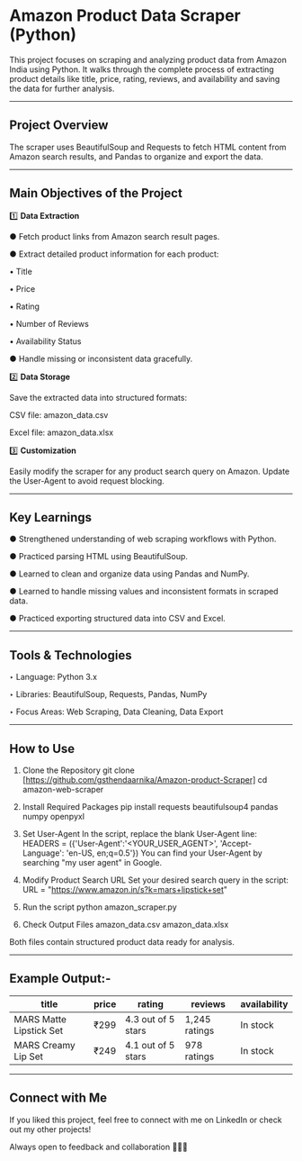 #  Amazon Product Data Scraper (Python)

This project focuses on scraping and analyzing product data from Amazon India using Python.
It walks through the complete process of extracting product details like title, price, rating, reviews, and availability and saving the data for further analysis.

---

##  Project Overview

The scraper uses BeautifulSoup and Requests to fetch HTML content from Amazon search results, and Pandas to organize and export the data.

---

##  Main Objectives of the Project

1️⃣ **Data Extraction**

● Fetch product links from Amazon search result pages.

● Extract detailed product information for each product:

  • Title
  
  • Price
  
  • Rating
  
  • Number of Reviews
  
  • Availability Status
  
● Handle missing or inconsistent data gracefully.



2️⃣ **Data Storage**

Save the extracted data into structured formats:

CSV file: amazon_data.csv

Excel file: amazon_data.xlsx


3️⃣ **Customization**

Easily modify the scraper for any product search query on Amazon.
Update the User-Agent to avoid request blocking.


---


##  Key Learnings

● Strengthened understanding of web scraping workflows with Python.

● Practiced parsing HTML using BeautifulSoup.

● Learned to clean and organize data using Pandas and NumPy.

● Learned to handle missing values and inconsistent formats in scraped data.

● Practiced exporting structured data into CSV and Excel.


---


##  Tools & Technologies

‣ Language: Python 3.x

‣ Libraries: BeautifulSoup, Requests, Pandas, NumPy

‣ Focus Areas: Web Scraping, Data Cleaning, Data Export


---


##  How to Use
1. Clone the Repository
git clone [https://github.com/gsthendaarnika/Amazon-product-Scraper]
cd amazon-web-scraper


2. Install Required Packages
pip install requests beautifulsoup4 pandas numpy openpyxl


3. Set User-Agent
In the script, replace the blank User-Agent line:
HEADERS = ({'User-Agent':'<YOUR_USER_AGENT>', 'Accept-Language': 'en-US, en;q=0.5'})
You can find your User-Agent by searching "my user agent" in Google.


4. Modify Product Search URL
Set your desired search query in the script:
URL = "https://www.amazon.in/s?k=mars+lipstick+set"


5. Run the script
python amazon_scraper.py


6. Check Output Files
amazon_data.csv
amazon_data.xlsx

Both files contain structured product data ready for analysis.


---


##  Example Output:-

| title                   | price | rating             | reviews       | availability |
| ----------------------- | ----- | ------------------ | ------------- | ------------ |
| MARS Matte Lipstick Set | ₹299  | 4.3 out of 5 stars | 1,245 ratings | In stock     |
| MARS Creamy Lip Set     | ₹249  | 4.1 out of 5 stars | 978 ratings   | In stock     |



---



##  Connect with Me
If you liked this project, feel free to connect with me on LinkedIn or check out my other projects!

Always open to feedback and collaboration 👩‍💻✨
